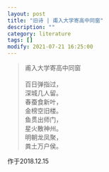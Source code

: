 ```yaml
---
layout: post
title: "旧诗 | 甫入大学寄高中同窗"
description: ""
category: literature
tags: []
modify: 2021-07-21 16:25:00
---
```

<!-- <blockquote class="song">
<p>
            <tt>听颖师弹琴</tt><br>
            <at>韩愈</at><br>昵昵儿女语，<br>恩怨相尔汝。<br>划然变轩昂，<br>勇士赴敌场。<br>浮云柳絮无根蒂，<br>天地阔远随飞扬。<br>喧啾百鸟群，<br>忽见孤凤皇。<br>跻攀分寸不可上，<br>失势一落千丈强。<br>嗟余有两耳，<br>未省听丝篁。<br>自闻颖师弹，<br>起坐在一旁。<br>推手遽止之，<br>湿衣泪滂滂。<br>颖乎尔诚能，<br>无以冰炭置我肠！<br>
        </p>
</blockquote> -->

<blockquote class="song">
<p>
            <tt>甫入大学寄高中同窗</tt><br>
            <br>百日弹指过，<br>深城几人留。<br>春蚕食新叶，<br>金榜空旧楼。<br>鱼贯出师门，<br>星火散神州。<br>明朝龙凤聚，<br>粪土万户侯。<br>
        </p>
</blockquote>
作于2018.12.15